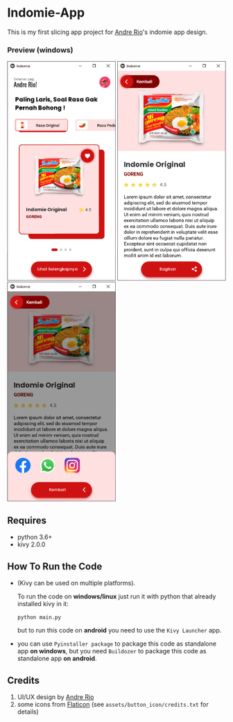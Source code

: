 # Indomie-App
This is my first slicing app project for [Andre Rio](https://github.com/andregans)'s indomie app design.
### Preview (windows)
<img src="/preview/image.PNG" alt="drawing" width="250"/> <img src="/preview/image2.PNG" alt="drawing" width="250"/> <img src="/preview/image3.PNG" alt="drawing" width="250"/>
## Requires
- python 3.6+
- kivy 2.0.0
## How To Run the Code
- (Kivy can be used on multiple platforms).

  To run the code on <b>windows/linux</b> just run it with python that already installed kivy in it:
  ``` 
  python main.py
  ```
  but to run this code on <b>android</b> you need to use the `Kivy Launcher` app.
- you can use `Pyinstaller package` to package this code as standalone app <b>on windows</b>, but you need `Buildozer` to package this code as standalone app <b>on android</b>.
## Credits
1. UI/UX design by [Andre Rio](https://github.com/andregans)
2. some icons from [Flaticon](https://www.flaticon.com/) (see `assets/button_icon/credits.txt` for details)


